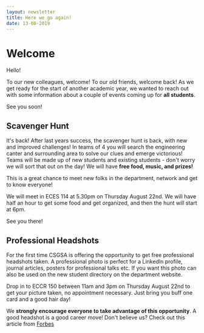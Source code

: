 ```yaml
---
layout: newsletter
title: Here we go again!
date: 13-08-2019
---
```

# Welcome

Hello!

To our new colleagues, welcome! To our old friends, welcome back! As we get ready for the start of another academic year, we wanted to reach out with some information about a couple of events coming up for **all students**.

See you soon!

## Scavenger Hunt
It's back! After last years success, the scavenger hunt is back, with new and improved challenges! In teams of 4 you will search the engineering canter and surrounding area to solve our clues and emerge victorious! Teams will be made up of new students and existing students - don't worry we will sort that out on the day! We will have **free food, music, and prizes!**

This is a great chance to meet new folks in the department, network and get to know everyone!

We will meet in ECES 114 at 5.30pm on Thursday August 22nd. We will have half an hour to get some food and get organized, and then the hunt will start at 6pm.

See you there!

## Professional Headshots
For the first time CSGSA is offering the opportunity to get free professional headshots taken. A professional photo is perfect for a LinkedIn profile, journal articles, posters for professional talks etc. If you want this photo can also be used on the new student directory on the department website.

Drop in to ECCR 150 between 11am and 3pm on Thursday August 22nd to get your picture taken, no appointment necessary. Just bring you buff one card and a good hair day!

We **strongly encourage everyone to take advantage of this opportunity**. A good headshot is a good career move! Don't believe us? Check out this article from [Forbes](https://www.forbes.com/sites/williamarruda/2018/09/05/the-best-linkedin-headshots-and-how-to-create-yours/#690dde06d2fa)

